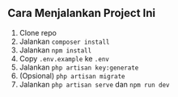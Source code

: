 ## Cara Menjalankan Project Ini

1. Clone repo
2. Jalankan `composer install`
3. Jalankan `npm install`
4. Copy `.env.example` ke `.env`
5. Jalankan `php artisan key:generate`
6. (Opsional) `php artisan migrate`
7. Jalankan `php artisan serve` dan `npm run dev`
